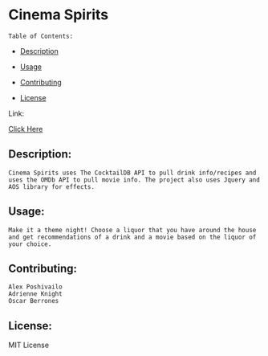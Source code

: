 
  # Cinema Spirits

    Table of Contents:
  
  - [Description](#description)
  
  - [Usage](#usage)
    
  - [Contributing](#contributing)
  
  - [License](#license)
  
Link:
   
[Click Here](https://olegaposh.github.io/Cinema_Spirits/)
  
## Description:
  
    Cinema Spirits uses The CocktailDB API to pull drink info/recipes and uses the OMDb API to pull movie info. The project also uses Jquery and AOS library for effects. 

## Usage:
    
    Make it a theme night! Choose a liquor that you have around the house and get recommendations of a drink and a movie based on the liquor of your choice.     
  
## Contributing:
  
    Alex Poshivailo
    Adrienne Knight
    Oscar Berrones  
    
## License:

MIT License
  
